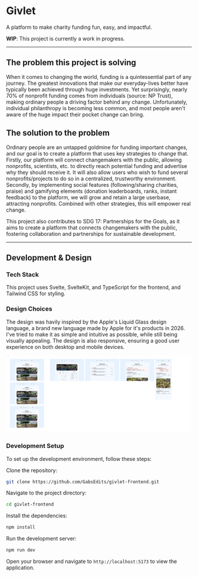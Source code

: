 # Givlet

A platform to make charity funding fun, easy, and impactful.

**WIP**: This project is currently a work in progress.

---

## The problem this project is solving

When it comes to changing the world, funding is a quintessential part of any journey. The greatest innovations that make our everyday-lives better have typically been achieved through huge investments. Yet surprisingly, nearly 70% of nonprofit funding comes from individuals (source: NP Trust), making ordinary people a driving factor behind any change. Unfortunately, individual philanthropy is becoming less common, and most people aren't aware of the huge impact their pocket change can bring.

## The solution to the problem

Ordinary people are an untapped goldmine for funding important changes, and our goal is to create a platform that uses key strategies to change that. Firstly, our platform will connect changemakers with the public, allowing nonprofits, scientists, etc. to directly reach potential funding and advertise why they should receive it. It will also allow users who wish to fund several nonprofits/projects to do so in a centralized, trustworthy environment. Secondly, by implementing social features (following/sharing charities, praise) and gamifying elements (donation leaderboards, ranks, instant feedback) to the platform, we will grow and retain a large userbase, attracting nonprofits. Combined with other strategies, this will empower real change.

This project also contributes to SDG 17: Partnerships for the Goals, as it aims to create a platform that connects changemakers with the public, fostering collaboration and partnerships for sustainable development.

---

## Development & Design

### Tech Stack

This project uses Svelte, SvelteKit, and TypeScript for the frontend, and Tailwind CSS for styling.

### Design Choices

The design was havily inspired by the Apple's Liquid Glass design language, a brand new language made by Apple for it's products in 2026. I've tried to make it as simple and intuitive as possible, while still being visually appealing. The design is also responsive, ensuring a good user experience on both desktop and mobile devices.

![Design Mockup](/static/design.png)

### Development Setup

To set up the development environment, follow these steps:

Clone the repository:

```bash
git clone https://github.com/GabsEdits/givlet-frontend.git
```

Navigate to the project directory:

```bash
cd givlet-frontend
```

Install the dependencies:

```bash
npm install
```

Run the development server:

```bash
npm run dev
```

Open your browser and navigate to `http://localhost:5173` to view the application.
